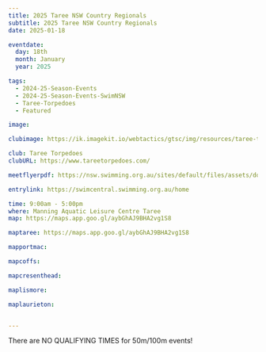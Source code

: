 ```yaml
---
title: 2025 Taree NSW Country Regionals
subtitle: 2025 Taree NSW Country Regionals
date: 2025-01-18

eventdate:
  day: 18th
  month: January
  year: 2025

tags:
  - 2024-25-Season-Events
  - 2024-25-Season-Events-SwimNSW
  - Taree-Torpedoes
  - Featured

image: 

clubimage: https://ik.imagekit.io/webtactics/gtsc/img/resources/taree-torpedoes-600x400.jpg

club: Taree Torpedoes
clubURL: https://www.tareetorpedoes.com/

meetflyerpdf: https://nsw.swimming.org.au/sites/default/files/assets/documents/2025%20NSW%20Country%20Regional%20Schedule%20of%20Events%20%26%20QTs%20Final_0.pdf

entrylink: https://swimcentral.swimming.org.au/home

time: 9:00am - 5:00pm
where: Manning Aquatic Leisure Centre Taree
map: https://maps.app.goo.gl/aybGhAJ9BHA2vg1S8

maptaree: https://maps.app.goo.gl/aybGhAJ9BHA2vg1S8

mapportmac:

mapcoffs:

mapcresenthead:

maplismore: 

maplaurieton: 


---
```



There are NO QUALIFYING TIMES for 50m/100m events!